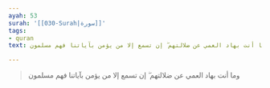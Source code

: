 ```yaml
---
ayah: 53
surah: '[[030-Surah|سورة]]'
tags:
- quran
text: وما أنت بهاد العمي عن ضلالتهم ۖ إن تسمع إلا من يؤمن بآياتنا فهم مسلمون

---
```

> وما أنت بهاد العمي عن ضلالتهم ۖ إن تسمع إلا من يؤمن بآياتنا فهم مسلمون
